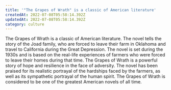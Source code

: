 ```yaml
---
title: '"The Grapes of Wrath" is a classic of American literature'
createdAt: 2022-07-08T05:58:14.392Z
updatedAt: 2022-07-08T05:58:14.392Z
category: culture
---
```


The Grapes of Wrath is a classic of American literature. The novel tells the story of the Joad family, who are forced to leave their farm in Oklahoma and travel to California during the Great Depression. The novel is set during the 1930s and is based on the real-life experiences of farmers who were forced to leave their homes during that time. The Grapes of Wrath is a powerful story of hope and resilience in the face of adversity. The novel has been praised for its realistic portrayal of the hardships faced by the farmers, as well as its sympathetic portrayal of the human spirit. The Grapes of Wrath is considered to be one of the greatest American novels of all time.
